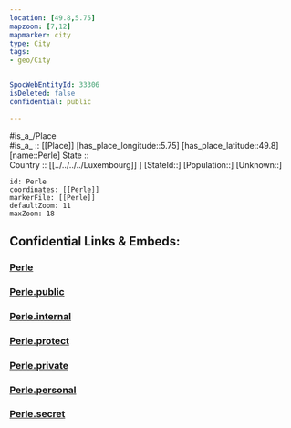 ```yaml
---
location: [49.8,5.75] 
mapzoom: [7,12] 
mapmarker: city 
type: City
tags:
- geo/City


SpocWebEntityId: 33306
isDeleted: false
confidential: public

---
```

#is_a_/Place  
#is_a_ :: [[Place]] 
[has_place_longitude::5.75] 
[has_place_latitude::49.8] 
[name::Perle] 
State ::  
Country :: [[../../../../Luxembourg]] ] 
[StateId::] 
[Population::] 
[Unknown::] 


```leaflet
id: Perle
coordinates: [[Perle]] 
markerFile: [[Perle]] 
defaultZoom: 11 
maxZoom: 18
```


## Confidential Links & Embeds: 

### [Perle](/_Standards/Earth/Continent/Europe/Europe~West/Luxembourg/Districts~Luxembourg/Diekirch/City/Perle.md) 

### [Perle.public](/_public/Earth/Continent/Europe/Europe~West/Luxembourg/Districts~Luxembourg/Diekirch/City/Perle.public.md) 

### [Perle.internal](/_internal/Earth/Continent/Europe/Europe~West/Luxembourg/Districts~Luxembourg/Diekirch/City/Perle.internal.md) 

### [Perle.protect](/_protect/Earth/Continent/Europe/Europe~West/Luxembourg/Districts~Luxembourg/Diekirch/City/Perle.protect.md) 

### [Perle.private](/_private/Earth/Continent/Europe/Europe~West/Luxembourg/Districts~Luxembourg/Diekirch/City/Perle.private.md) 

### [Perle.personal](/_personal/Earth/Continent/Europe/Europe~West/Luxembourg/Districts~Luxembourg/Diekirch/City/Perle.personal.md) 

### [Perle.secret](/_secret/Earth/Continent/Europe/Europe~West/Luxembourg/Districts~Luxembourg/Diekirch/City/Perle.secret.md)

